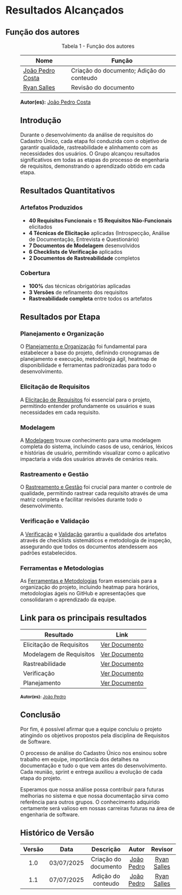 # Resultados Alcançados

## Função dos autores
<figure markdown>
<p style="text-align: center">Tabela 1 - Função dos autores</p>

| Nome  | Função | 
| ----- | ------ |
| [João Pedro Costa](https://github.com/johnaopedro) | Criação do documento; Adição do conteudo | 
| [Ryan Salles](https://github.com/RA-Salles)        | Revisão do documento   |  

**Autor(es):** [João Pedro Costa](https://github.com/johnaopedro)

## Introdução

Durante o desenvolvimento da análise de requisitos do Cadastro Único, cada etapa foi conduzida com o objetivo de garantir qualidade, rastreabilidade e alinhamento com as necessidades dos usuários. O Grupo alcançou resultados significativos em todas as etapas do processo de engenharia de requisitos, demonstrando o aprendizado obtido em cada etapa.

## Resultados Quantitativos

### Artefatos Produzidos
- **40 Requisitos Funcionais** e **15 Requisitos Não-Funcionais** elicitados
- **4 Técnicas de Elicitação** aplicadas (Introspecção, Análise de Documentação, Entrevista e Questionário)
- **7 Documentos de Modelagem** desenvolvidos
- **6 Checklists de Verificação** aplicados
- **2 Documentos de Rastreabilidade** completos

### Cobertura
- **100%** das técnicas obrigatórias aplicadas
- **3 Versões** de refinamento dos requisitos
- **Rastreabilidade completa** entre todos os artefatos

## Resultados por Etapa

### Planejamento e Organização
O [Planejamento e Organização](https://requisitos-de-software.github.io/2025.1-Cadastro-Unico/planejamento/cronograma/) foi fundamental para estabelecer a base do projeto, definindo cronogramas de planejamento e execução, metodologia ágil, heatmap de disponibilidade e ferramentas padronizadas para todo o desenvolvimento.

### Elicitação de Requisitos
A [Elicitação de Requisitos](https://requisitos-de-software.github.io/2025.1-Cadastro-Unico/elicitacao/requisitos_elicitados/) foi essencial para o projeto, permitindo entender profundamente os usuários e suas necessidades em cada requisito.

### Modelagem
A [Modelagem](https://requisitos-de-software.github.io/2025.1-Cadastro-Unico/modelagem/introducao/) trouxe conhecimento para uma modelagem completa do sistema, incluindo casos de uso, cenários, léxicos e histórias de usuário, permitindo visualizar como o aplicativo impactaria a vida dos usuários através de cenários reais.

### Rastreamento e Gestão
O [Rastreamento e Gestão](https://requisitos-de-software.github.io/2025.1-Cadastro-Unico/rastreabilidade/matriz_geral/) foi crucial para manter o controle de qualidade, permitindo rastrear cada requisito através de uma matriz completa e facilitar revisões durante todo o desenvolvimento.

### Verificação e Validação
A [Verificação](https://requisitos-de-software.github.io/2025.1-Cadastro-Unico/verificacao/checklist_1/) e [Validação](https://requisitos-de-software.github.io/2025.1-Cadastro-Unico/prototipo/prototipo_JP/) garantiu a qualidade dos artefatos através de checklists sistemáticos e metodologia de inspeção, assegurando que todos os documentos atendessem aos padrões estabelecidos.

### Ferramentas e Metodologias
As [Ferramentas e Metodologias](https://requisitos-de-software.github.io/2025.1-Cadastro-Unico/planejamento/ferramentas/) foram essenciais para a organização do projeto, incluindo heatmap para horários, metodologias ágeis no GitHub e apresentações que consolidaram o aprendizado da equipe.

## Link para os principais resultados

| Resultado | Link |
|---|---|
| Elicitação de Requisitos | [Ver Documento](https://requisitos-de-software.github.io/2025.1-Cadastro-Unico/elicitacao/requisitos_elicitados/) |
| Modelagem de Requisitos | [Ver Documento](https://requisitos-de-software.github.io/2025.1-Cadastro-Unico/modelagem/introducao/) |
| Rastreabilidade | [Ver Documento](https://requisitos-de-software.github.io/2025.1-Cadastro-Unico/rastreabilidade/matriz_geral/) |
| Verificação | [Ver Documento](https://requisitos-de-software.github.io/2025.1-Cadastro-Unico/verificacao/checklist_1/) |
| Planejamento | [Ver Documento](https://requisitos-de-software.github.io/2025.1-Cadastro-Unico/planejamento/heatmap/) |

<sub>**Autor(es):** [João Pedro](https://github.com/johnaopedro)</sub>

## Conclusão

Por fim, é possível afirmar que a equipe concluiu o projeto atingindo os objetivos propostos pela disciplina de Requisitos de Software.

O processo de análise do Cadastro Único nos ensinou sobre trabalho em equipe, importância dos detalhes na documentação e tudo o que vem antes do desenvolvimento. Cada reunião, sprint e entrega auxiliou a evolução de cada etapa do projeto.

Esperamos que nossa análise possa contribuir para futuras melhorias no sistema e que nossa documentação sirva como referência para outros grupos. O conhecimento adquirido certamente será valioso em nossas carreiras futuras na área de engenharia de software.

## Histórico de Versão

| Versão |    Data    |    Descrição     |         Autor         |       Revisor      |
| :----: | :--------: | :--------------: | :-------------------: | :----------------: |
| 1.0    | 03/07/2025         | Criação do documento | [João Pedro](https://github.com/johnaopedro)  |  [Ryan Salles](https://github.com/RA-Salles)  |
| 1.1    | 07/07/2025         | Adição do conteudo | [João Pedro](https://github.com/johnaopedro) | [Ryan Salles](https://github.com/RA-Salles) |
